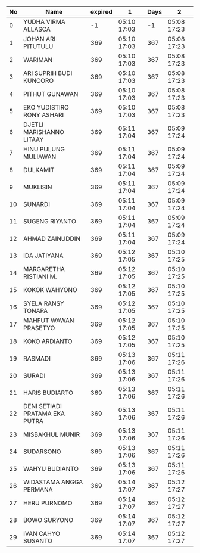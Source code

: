 | No | Name | expired | 1 | Days | 2 |
|-----|-----|-----|-----|-----|-----|
| 0 | YUDHA VIRMA ALLASCA | -1 | 05:10 17:03 | -1 | 05:08 17:23 |
| 1 | JOHAN ARI PITUTULU | 369 | 05:10 17:03 | 367 | 05:08 17:23 |
| 2 | WARIMAN | 369 | 05:10 17:03 | 367 | 05:08 17:23 |
| 3 | ARI SUPRIH BUDI KUNCORO | 369 | 05:10 17:03 | 367 | 05:08 17:23 |
| 4 | PITHUT GUNAWAN | 369 | 05:10 17:03 | 367 | 05:08 17:23 |
| 5 | EKO YUDISTIRO RONY ASHARI | 369 | 05:10 17:03 | 367 | 05:08 17:23 |
| 6 | DJETLI MARISHANNO LITAAY | 369 | 05:11 17:04 | 367 | 05:09 17:24 |
| 7 | HINU PULUNG MULIAWAN | 369 | 05:11 17:04 | 367 | 05:09 17:24 |
| 8 | DULKAMIT | 369 | 05:11 17:04 | 367 | 05:09 17:24 |
| 9 | MUKLISIN | 369 | 05:11 17:04 | 367 | 05:09 17:24 |
| 10 | SUNARDI | 369 | 05:11 17:04 | 367 | 05:09 17:24 |
| 11 | SUGENG RIYANTO | 369 | 05:11 17:04 | 367 | 05:09 17:24 |
| 12 | AHMAD ZAINUDDIN | 369 | 05:11 17:04 | 367 | 05:09 17:24 |
| 13 | IDA JATIYANA | 369 | 05:12 17:05 | 367 | 05:10 17:25 |
| 14 | MARGARETHA RISTIANI M. | 369 | 05:12 17:05 | 367 | 05:10 17:25 |
| 15 | KOKOK WAHYONO | 369 | 05:12 17:05 | 367 | 05:10 17:25 |
| 16 | SYELA RANSY TONAPA | 369 | 05:12 17:05 | 367 | 05:10 17:25 |
| 17 | MAHFUT WAWAN PRASETYO | 369 | 05:12 17:05 | 367 | 05:10 17:25 |
| 18 | KOKO ARDIANTO | 369 | 05:12 17:05 | 367 | 05:10 17:25 |
| 19 | RASMADI | 369 | 05:13 17:06 | 367 | 05:11 17:26 |
| 20 | SURADI | 369 | 05:13 17:06 | 367 | 05:11 17:26 |
| 21 | HARIS BUDIARTO | 369 | 05:13 17:06 | 367 | 05:11 17:26 |
| 22 | DENI SETIADI PRATAMA EKA PUTRA | 369 | 05:13 17:06 | 367 | 05:11 17:26 |
| 23 | MISBAKHUL MUNIR | 369 | 05:13 17:06 | 367 | 05:11 17:26 |
| 24 | SUDARSONO | 369 | 05:13 17:06 | 367 | 05:11 17:26 |
| 25 | WAHYU BUDIANTO | 369 | 05:13 17:06 | 367 | 05:11 17:26 |
| 26 | WIDASTAMA ANGGA PERMANA | 369 | 05:14 17:07 | 367 | 05:12 17:27 |
| 27 | HERU PURNOMO | 369 | 05:14 17:07 | 367 | 05:12 17:27 |
| 28 | BOWO SURYONO | 369 | 05:14 17:07 | 367 | 05:12 17:27 |
| 29 | IVAN CAHYO SUSANTO | 369 | 05:14 17:07 | 367 | 05:12 17:27 |
